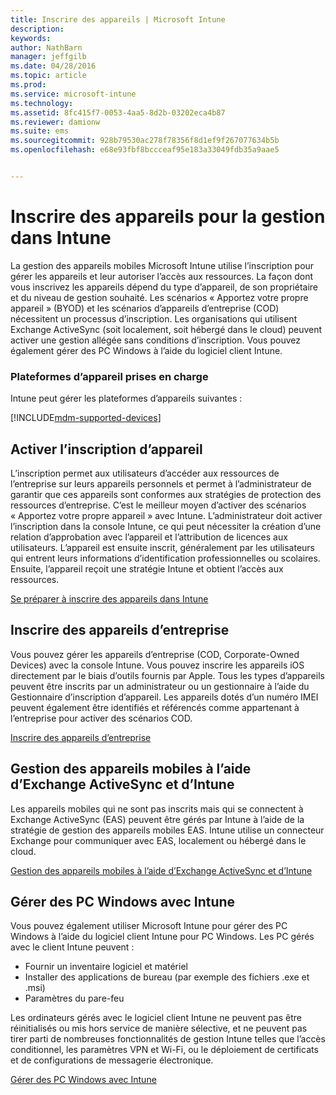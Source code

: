 ```yaml
---
title: Inscrire des appareils | Microsoft Intune
description: 
keywords: 
author: NathBarn
manager: jeffgilb
ms.date: 04/28/2016
ms.topic: article
ms.prod: 
ms.service: microsoft-intune
ms.technology: 
ms.assetid: 8fc415f7-0053-4aa5-8d2b-03202eca4b87
ms.reviewer: damionw
ms.suite: ems
ms.sourcegitcommit: 928b79530ac278f78356f8d1ef9f267077634b5b
ms.openlocfilehash: e68e93fbf8bccceaf95e183a33049fdb35a9aae5


---
```


# Inscrire des appareils pour la gestion dans Intune
La gestion des appareils mobiles Microsoft Intune utilise l’inscription pour gérer les appareils et leur autoriser l’accès aux ressources. La façon dont vous inscrivez les appareils dépend du type d’appareil, de son propriétaire et du niveau de gestion souhaité. Les scénarios « Apportez votre propre appareil » (BYOD) et les scénarios d’appareils d’entreprise (COD) nécessitent un processus d’inscription. Les organisations qui utilisent Exchange ActiveSync (soit localement, soit hébergé dans le cloud) peuvent activer une gestion allégée sans conditions d’inscription. Vous pouvez également gérer des PC Windows à l’aide du logiciel client Intune.

###  Plateformes d’appareil prises en charge

Intune peut gérer les plateformes d’appareils suivantes :

[!INCLUDE[mdm-supported-devices](../includes/mdm-supported-devices.md)]

## Activer l’inscription d’appareil  
 L’inscription permet aux utilisateurs d’accéder aux ressources de l’entreprise sur leurs appareils personnels et permet à l’administrateur de garantir que ces appareils sont conformes aux stratégies de protection des ressources d’entreprise. C’est le meilleur moyen d’activer des scénarios « Apportez votre propre appareil » avec Intune. L’administrateur doit activer l’inscription dans la console Intune, ce qui peut nécessiter la création d’une relation d’approbation avec l’appareil et l’attribution de licences aux utilisateurs. L’appareil est ensuite inscrit, généralement par les utilisateurs qui entrent leurs informations d’identification professionnelles ou scolaires. Ensuite, l’appareil reçoit une stratégie Intune et obtient l’accès aux ressources.

[Se préparer à inscrire des appareils dans Intune](get-ready-to-enroll-devices-in-microsoft-intune.md)

## Inscrire des appareils d’entreprise
Vous pouvez gérer les appareils d’entreprise (COD, Corporate-Owned Devices) avec la console Intune. Vous pouvez inscrire les appareils iOS directement par le biais d’outils fournis par Apple. Tous les types d’appareils peuvent être inscrits par un administrateur ou un gestionnaire à l’aide du Gestionnaire d’inscription d’appareil. Les appareils dotés d’un numéro IMEI peuvent également être identifiés et référencés comme appartenant à l’entreprise pour activer des scénarios COD.

[Inscrire des appareils d’entreprise](manage-corporate-owned-devices.md)

## Gestion des appareils mobiles à l’aide d’Exchange ActiveSync et d’Intune
Les appareils mobiles qui ne sont pas inscrits mais qui se connectent à Exchange ActiveSync (EAS) peuvent être gérés par Intune à l’aide de la stratégie de gestion des appareils mobiles EAS. Intune utilise un connecteur Exchange pour communiquer avec EAS, localement ou hébergé dans le cloud.



[Gestion des appareils mobiles à l’aide d’Exchange ActiveSync et d’Intune](mobile-device-management-with-exchange-activesync-and-microsoft-intune.md)


## Gérer des PC Windows avec Intune  
Vous pouvez également utiliser Microsoft Intune pour gérer des PC Windows à l’aide du logiciel client Intune pour PC Windows. Les PC gérés avec le client Intune peuvent :

 - Fournir un inventaire logiciel et matériel
 - Installer des applications de bureau (par exemple des fichiers .exe et .msi)
 - Paramètres du pare-feu

Les ordinateurs gérés avec le logiciel client Intune ne peuvent pas être réinitialisés ou mis hors service de manière sélective, et ne peuvent pas tirer parti de nombreuses fonctionnalités de gestion Intune telles que l’accès conditionnel, les paramètres VPN et Wi-Fi, ou le déploiement de certificats et de configurations de messagerie électronique.

[Gérer des PC Windows avec Intune](manage-windows-pcs-with-microsoft-intune.md)



<!--HONumber=Jun16_HO2-->


